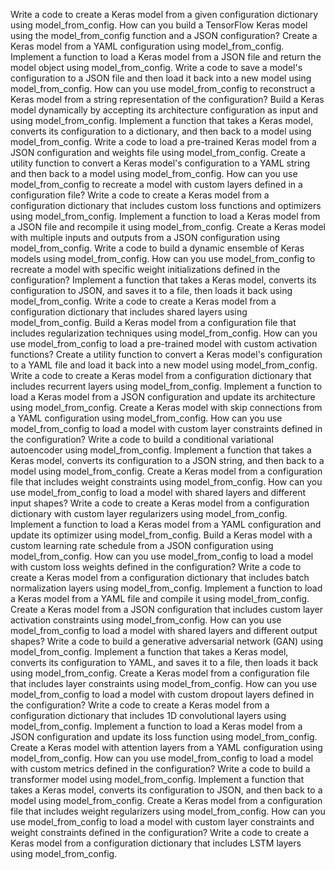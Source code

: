 Write a code to create a Keras model from a given configuration dictionary using model_from_config.
How can you build a TensorFlow Keras model using the model_from_config function and a JSON configuration?
Create a Keras model from a YAML configuration using model_from_config.
Implement a function to load a Keras model from a JSON file and return the model object using model_from_config.
Write a code to save a model's configuration to a JSON file and then load it back into a new model using model_from_config.
How can you use model_from_config to reconstruct a Keras model from a string representation of the configuration?
Build a Keras model dynamically by accepting its architecture configuration as input and using model_from_config.
Implement a function that takes a Keras model, converts its configuration to a dictionary, and then back to a model using model_from_config.
Write a code to load a pre-trained Keras model from a JSON configuration and weights file using model_from_config.
Create a utility function to convert a Keras model's configuration to a YAML string and then back to a model using model_from_config.
How can you use model_from_config to recreate a model with custom layers defined in a configuration file?
Write a code to create a Keras model from a configuration dictionary that includes custom loss functions and optimizers using model_from_config.
Implement a function to load a Keras model from a JSON file and recompile it using model_from_config.
Create a Keras model with multiple inputs and outputs from a JSON configuration using model_from_config.
Write a code to build a dynamic ensemble of Keras models using model_from_config.
How can you use model_from_config to recreate a model with specific weight initializations defined in the configuration?
Implement a function that takes a Keras model, converts its configuration to JSON, and saves it to a file, then loads it back using model_from_config.
Write a code to create a Keras model from a configuration dictionary that includes shared layers using model_from_config.
Build a Keras model from a configuration file that includes regularization techniques using model_from_config.
How can you use model_from_config to load a pre-trained model with custom activation functions?
Create a utility function to convert a Keras model's configuration to a YAML file and load it back into a new model using model_from_config.
Write a code to create a Keras model from a configuration dictionary that includes recurrent layers using model_from_config.
Implement a function to load a Keras model from a JSON configuration and update its architecture using model_from_config.
Create a Keras model with skip connections from a YAML configuration using model_from_config.
How can you use model_from_config to load a model with custom layer constraints defined in the configuration?
Write a code to build a conditional variational autoencoder using model_from_config.
Implement a function that takes a Keras model, converts its configuration to a JSON string, and then back to a model using model_from_config.
Create a Keras model from a configuration file that includes weight constraints using model_from_config.
How can you use model_from_config to load a model with shared layers and different input shapes?
Write a code to create a Keras model from a configuration dictionary with custom layer regularizers using model_from_config.
Implement a function to load a Keras model from a YAML configuration and update its optimizer using model_from_config.
Build a Keras model with a custom learning rate schedule from a JSON configuration using model_from_config.
How can you use model_from_config to load a model with custom loss weights defined in the configuration?
Write a code to create a Keras model from a configuration dictionary that includes batch normalization layers using model_from_config.
Implement a function to load a Keras model from a YAML file and compile it using model_from_config.
Create a Keras model from a JSON configuration that includes custom layer activation constraints using model_from_config.
How can you use model_from_config to load a model with shared layers and different output shapes?
Write a code to build a generative adversarial network (GAN) using model_from_config.
Implement a function that takes a Keras model, converts its configuration to YAML, and saves it to a file, then loads it back using model_from_config.
Create a Keras model from a configuration file that includes layer constraints using model_from_config.
How can you use model_from_config to load a model with custom dropout layers defined in the configuration?
Write a code to create a Keras model from a configuration dictionary that includes 1D convolutional layers using model_from_config.
Implement a function to load a Keras model from a JSON configuration and update its loss function using model_from_config.
Create a Keras model with attention layers from a YAML configuration using model_from_config.
How can you use model_from_config to load a model with custom metrics defined in the configuration?
Write a code to build a transformer model using model_from_config.
Implement a function that takes a Keras model, converts its configuration to JSON, and then back to a model using model_from_config.
Create a Keras model from a configuration file that includes weight regularizers using model_from_config.
How can you use model_from_config to load a model with custom layer constraints and weight constraints defined in the configuration?
Write a code to create a Keras model from a configuration dictionary that includes LSTM layers using model_from_config.